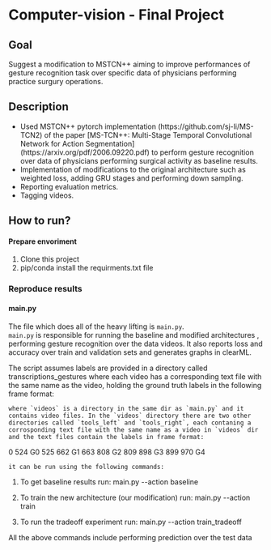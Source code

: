 # Computer-vision - Final Project
## Goal
Suggest a modification to MSTCN++ aiming to improve performances of gesture recognition task over specific data of physicians performing practice surgury operations.<br>

## Description
<ul>
  <li> Used MSTCN++ pytorch implementation (https://github.com/sj-li/MS-TCN2) of the paper [MS-TCN++: Multi-Stage Temporal Convolutional Network for Action Segmentation](https://arxiv.org/pdf/2006.09220.pdf) to perform gesture recognition over data of physicians performing surgical activity as baseline results. </li>
  <li> Implementation of modifications to the original architecture such as weighted loss, adding GRU stages and performing down sampling.</li>
  <li> Reporting evaluation metrics.</li>
  <li> Tagging videos.</li>
 </ul>

## How to run?
#### Prepare envoriment
1. Clone this project
2. pip/conda install the requirments.txt file

### Reproduce results
#### main.py
The file which does all of the heavy lifting is `main.py`. <br>
`main.py` is responsible for running the baseline and modified architectures , performing gesture recognition over the data videos. It also reports loss and accuracy over train and validation sets and generates graphs in clearML. <br>

The script assumes labels are provided in a directory called transcriptions_gestures where each video has a corresponding text file with the same name as the video, holding the ground truth labels in the following frame format:
```
where `videos` is a directory in the same dir as `main.py` and it contains video files. In the `videos` directory there are two other directories called `tools_left` and `tools_right`, each contaning a corrosponding text file with the same name as a video in `videos` dir and the text files contain the labels in frame format:
```
0 524 G0
525 662 G1
663 808 G2
809 898 G3
899 970 G4
```
it can be run using the following commands:
```
1. To get baseline results run:
main.py --action baseline 

2. To train the new architecture (our modification) run:
main.py --action train

3. To run the tradeoff experiment run:
main.py --action train_tradeoff

All the above commands include performing prediction over the test data

```

